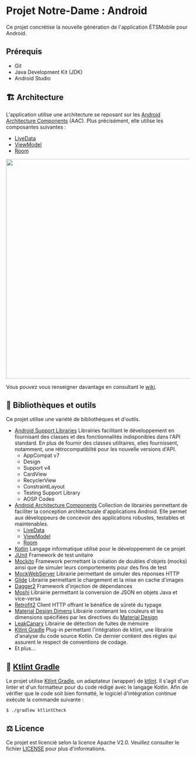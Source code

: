 # Projet Notre-Dame : Android

Ce projet concrétise la nouvelle génération de l'application ÉTSMobile pour Android.

## Prérequis

* Git
* Java Development Kit (JDK)
* Android Studio

## 🏗 Architecture

L'application utilise une architecture se reposant sur les [Android Architecture Components](https://developer.android.com/topic/libraries/architecture/index.html) (AAC). Plus précisément, elle utilise les composantes suivantes : 
* [LiveData](https://developer.android.com/reference/android/arch/lifecycle/LiveData.html)
* [ViewModel](https://developer.android.com/reference/android/arch/lifecycle/ViewModel.html)
* [Room](https://developer.android.com/topic/libraries/architecture/room.html)

<image src="docs/images/etsmobile_architecture.png" width="600" />

Vous pouvez vous renseigner davantage en consultant le [wiki](https://github.com/ApplETS/Notre-Dame-Android/wiki/Architecture-(FR)).

## :hammer: Bibliothèques et outils
Ce projet utilise une variété de bibliothèques et d'outils.
* [Android Support Libraries](https://developer.android.com/topic/libraries/support-library/) Librairies facilitant le développement en fournisant des classes et des fonctionnalités indisponibles dans l'API standard. En plus de fournir des classes utilitaires, elles fournissent, notamment, une rétrocompatiblité pour les nouvelle versions d'API.
  * AppCompat v7
  * Design
  * Support v4
  * CardView
  * RecyclerView
  * ConstraintLayout
  * Testing Support Library
  * AOSP Codes
* [Android Architecture Components](https://developer.android.com/topic/libraries/architecture/) Collection de librairies permettant de faciliter la conception architecturale d'applications Android. Elle permet aux développeurs de concevoir des applications robustes, testables et maintenables. 
  * [LiveData](https://developer.android.com/topic/libraries/architecture/livedata.html)
  * [ViewModel](https://developer.android.com/topic/libraries/architecture/viewmodel.html)
  * [Room](https://developer.android.com/topic/libraries/architecture/room.html)
* [Kotlin](http://kotlinlang.org/) Langage informatique utilisé pour le développement de ce projet
* [JUnit](https://junit.org/) Framework de test unitaire
* [Mockito](http://site.mockito.org/) Framework permettant la création de doubles d'objets (mocks) ainsi que de simuler leurs comportements pour des fins de test
* [MockWebServer](https://github.com/square/okhttp/tree/master/mockwebserver) Librairie permettant de simuler des réponses HTTP
* [Glide](https://bumptech.github.io/glide/) Librairie permettant le chargement et la mise en cache d'images 
* [Dagger2](https://google.github.io/dagger/) Framework d'injection de dépendances
* [Moshi](https://github.com/square/moshi/) Librairie permettant la conversion de JSON en objets Java et vice-versa
* [Retrofit2](http://square.github.io/retrofit/) Client HTTP offrant le bénéfice de sûreté du typage
* [Material Design Dimens](https://github.com/DmitryMalkovich/material-design-dimens) Librairie contenant les couleurs et les dimensions spécifiées par les directives du [Material Design](https://material.io/guidelines/)
* [LeakCanary](https://github.com/square/leakcanary) Librairie de détection de fuites de mémoire
* [Ktlint Gradle](https://github.com/JLLeitschuh/ktlint-gradle) Plug-in permettant l'intégration de ktlint, une librairie d'analyse du code source Kotlin. Ce dernier contient des règles qui assurent le respect de conventions de codage.
* Et plus...

## :construction: [Ktlint Gradle](https://github.com/jlleitschuh/ktlint-gradle)
Le projet utilise [Ktlint Gradle](https://github.com/jlleitschuh/ktlint-gradle), un adaptateur (wrapper) de [ktlint](https://ktlint.github.io/). Il s'agit d'un linter et d'un formatteur pour du code rédigé avec le langage Kotlin. Afin de vérifier que le code soit bien formatté, le logiciel d'intégration continue exécute la commande suivante : 
```shell
$ ./gradlew ktlintCheck
```

## ⚖️ Licence

Ce projet est licencié selon la licence Apache V2.0. Veuillez consulter le fichier [LICENSE](https://github.com/ApplETS/Notre-Dame/blob/master/LICENSE) pour plus d'informations.
